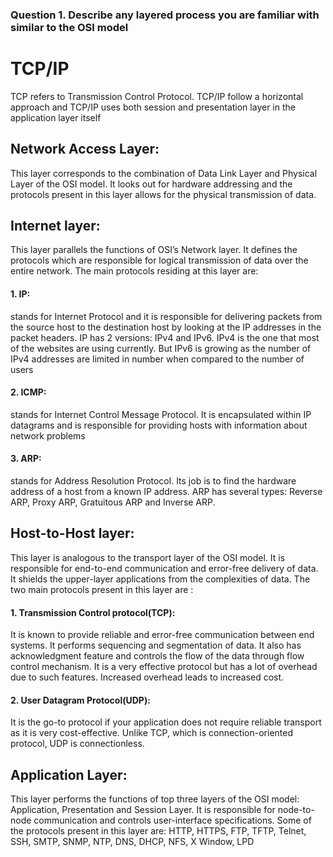 ### Question 1. Describe any layered process you are familiar with similar to the OSI model

# TCP/IP
TCP refers to Transmission Control Protocol. TCP/IP follow a horizontal approach and TCP/IP uses both session and presentation layer in the application layer itself

## Network Access Layer:
This layer corresponds to the combination of Data Link Layer and Physical Layer of the OSI model. It looks out for hardware addressing and the protocols present in this layer allows for the physical transmission of data.

## Internet layer:
This layer parallels the functions of OSI’s Network layer. It defines the protocols which are responsible for logical transmission of data over the entire network. The main protocols residing at this layer are:

#### 1. IP:
stands for Internet Protocol and it is responsible for delivering packets from the source host to the destination host by looking at the IP addresses in the packet headers. IP has 2 versions: IPv4 and IPv6. IPv4 is the one that most of the websites are using currently. But IPv6 is growing as the number of IPv4 addresses are limited in number when compared to the number of users

#### 2. ICMP:
stands for Internet Control Message Protocol. It is encapsulated within IP datagrams and is responsible for providing hosts with information about network problems

#### 3. ARP:
stands for Address Resolution Protocol. Its job is to find the hardware address of a host from a known IP address. ARP has several types: Reverse ARP, Proxy ARP, Gratuitous ARP and Inverse ARP.

## Host-to-Host layer:
This layer is analogous to the transport layer of the OSI model. It is responsible for end-to-end communication and error-free delivery of data. It shields the upper-layer applications from the complexities of data. The two main protocols present in this layer are :

#### 1. Transmission Control protocol(TCP):
It is known to provide reliable and error-free communication between end systems. It performs sequencing and segmentation of data. It also has acknowledgment feature and controls the flow of the data through flow control mechanism. It is a very effective protocol but has a lot of overhead due to such features. Increased overhead leads to increased cost.

#### 2. User Datagram Protocol(UDP):
It is the go-to protocol if your application does not require reliable transport as it is very cost-effective. Unlike TCP, which is connection-oriented protocol, UDP is connectionless.

## Application Layer:
This layer performs the functions of top three layers of the OSI model: Application, Presentation and Session Layer. It is responsible for node-to-node communication and controls user-interface specifications. Some of the protocols present in this layer are: HTTP, HTTPS, FTP, TFTP, Telnet, SSH, SMTP, SNMP, NTP, DNS, DHCP, NFS, X Window, LPD
